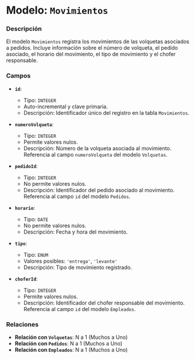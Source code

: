 # Modelo: `Movimientos`

### Descripción

El modelo `Movimientos` registra los movimientos de las volquetas asociados a pedidos. Incluye información sobre el número de volqueta, el pedido asociado, el horario del movimiento, el tipo de movimiento y el chofer responsable.

### Campos

-   **`id`**:

    -   Tipo: `INTEGER`
    -   Auto-incremental y clave primaria.
    -   Descripción: Identificador único del registro en la tabla `Movimientos`.

-   **`numeroVolqueta`**:

    -   Tipo: `INTEGER`
    -   Permite valores nulos.
    -   Descripción: Número de la volqueta asociada al movimiento. Referencia al campo `numeroVolqueta` del modelo `Volquetas`.

-   **`pedidoId`**:

    -   Tipo: `INTEGER`
    -   No permite valores nulos.
    -   Descripción: Identificador del pedido asociado al movimiento. Referencia al campo `id` del modelo `Pedidos`.

-   **`horario`**:

    -   Tipo: `DATE`
    -   No permite valores nulos.
    -   Descripción: Fecha y hora del movimiento.

-   **`tipo`**:

    -   Tipo: `ENUM`
    -   Valores posibles: `'entrega'`, `'levante'`
    -   Descripción: Tipo de movimiento registrado.

-   **`choferId`**:

    -   Tipo: `INTEGER`
    -   Permite valores nulos.
    -   Descripción: Identificador del chofer responsable del movimiento. Referencia al campo `id` del modelo `Empleados`.

### Relaciones

-   **Relación con `Volquetas`**: N a 1 (Muchos a Uno)
-   **Relación con `Pedidos`**: N a 1 (Muchos a Uno)
-   **Relación con `Empleados`**: N a 1 (Muchos a Uno)

